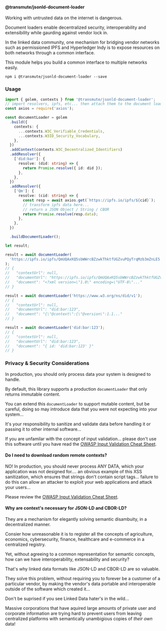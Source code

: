 #### @transmute/jsonld-document-loader

Working with untrusted data on the internet is dangerous.

Document loaders enable decentralized security, interoperability and extensibility while gaurding against vendor lock in.

In the linked data community, one mechanism for bridging vendor networks such as permissioned IPFS and Hyperledger Indy is to expose resources on both networks through a common interface.

This module helps you build a common interface to multiple networks easily.

```
npm i @transmute/jsonld-document-loader --save
```

### Usage

```ts
import { golem, contexts } from '@transmute/jsonld-document-loader';
// import resolvers, ipfs, etc... then attach them to the document loader.
const axios = require('axios');

const documentLoader = golem
  .build({
    contexts: {
      ...contexts.W3C_Verifiable_Credentials,
      ...contexts.W3ID_Security_Vocabulary,
    },
  })
  .addContext(contexts.W3C_Decentralized_Identifiers)
  .addResolver({
    ['did:bar']: {
      resolve: (did: string) => {
        return Promise.resolve({ id: did });
      },
    },
  })
  .addResolver({
    ['Qm']: {
      resolve: (cid: string) => {
        const resp = await axios.get(`https://ipfs.io/ipfs/${cid}`);
        // transform ipfs data here...
        // return a JSON Object / String / CBOR
        return Promise.resolve(resp.data);
      },
    },
  })

  .buildDocumentLoader();

let result;

result = await documentLoader(
  'https://ipfs.io/ipfs/QmUQAxKQ5sbWWrcBZzwkThktfUGZvuPQyTrqMzb3mZnLE5'
);
// {
//   "contextUrl": null,
//   "documentUrl": "https://ipfs.io/ipfs/QmUQAxKQ5sbWWrcBZzwkThktfUGZvuPQyTrqMzb3mZnLE5",
//   "document": "<?xml version=\"1.0\" encoding=\"UTF-8\"..."
// }

result = await documentLoader('https://www.w3.org/ns/did/v1');
// {
//   "contextUrl": null,
//   "documentUrl": "did:bar:123",
//   "document": "{\"@context\":{\"@version\":1.1..."
// }

result = await documentLoader('did:bar:123');
// {
//   "contextUrl": null,
//   "documentUrl": "did:bar:123",
//   "document": "{ id: 'did:bar:123' }"
// }
```

### Privacy & Security Considerations

In production, you should only process data your system is designed to handle.

By default, this library supports a production `documentLoader` that only returns immutable content.

You can extend this `documentLoader` to support mutable content, but be careful, doing so may introduce data that you were not expecting into your system...

It's your responsibility to sanitize and validate data before handling it or passing it to other internal software...

If you are unfamilar with the concept of input validation... please don't use this software until you have read the [OWASP Input Validation Cheat Sheet](https://cheatsheetseries.owasp.org/cheatsheets/Input_Validation_Cheat_Sheet.html).

#### Do I need to download random remote contexts?

NO! In production, you should never process ANY DATA, which your application was not designed for.... an obvious example of this XSS sanitization, which ensures that strings don't contain script tags... failure to do this can allow an attacker to exploit your web applications and attack your users...

Please review the [OWASP Input Validation Cheat Sheet](https://cheatsheetseries.owasp.org/cheatsheets/Input_Validation_Cheat_Sheet.html).

#### Why are context's necessary for JSON-LD and CBOR-LD?

They are a mechanism for elegantly solving semantic disambuity, in a decentralized manner.

Consier how unreasonable it is to register all the concepts of agriculture, economics, cybersecurity, finance, healthcare and e-commerce in a centralized registry.

Yet, without agreeing to a common representation for semantic concepts, how can we have interoperability, extensability and security?

That's why linked data formats like JSON-LD and CBOR-LD are so valuable.

They solve this problem, without requiring you to forever be a customer of a particular vendor, by making the vendor's data portable and interoperable outside of the software which created it...

Don't be suprised if you see Linked Data hater's in the wild...

Massive corporations that have aquired large amounts of private user and corporate information are trying hard to prevent users from leaving centralized platforms with semantically unambigious copies of _their own_ data!
